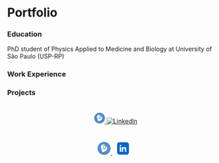 # Portfolio

### Education
PhD student of Physics Applied to Medicine and Biology at University of São Paulo (USP-RP)

### Work Experience

### Projects

<footer style="text-align:center; padding:20px;">
    <a href="https://lattes.cnpq.br/1819201681506424">
        <img src="images/lattes_logo.png" alt="Currículo Lattes" width="25" height="25">
    </a>
    <a href="https://www.linkedin.com/in/suzielli-mendonca/">
        <img src="images/linkedin_logo.png" alt="LinkedIn" width="25" height="25">
    </a>  
</footer>

<footer style="text-align:center; padding:20px;">
    <a href="https://lattes.cnpq.br/1819201681506424" style="margin-right: 10px;">
        <img src="images/lattes_logo.png" alt="Twitter" width="30" height="30">
    </a>
    <a href="https://www.linkedin.com/in/suzielli-mendonca/" style="margin-right: 10px;">
        <img src="images/linkedin.logo.png" alt="Facebook" width="30" height="30">
    </a>
</footer>

